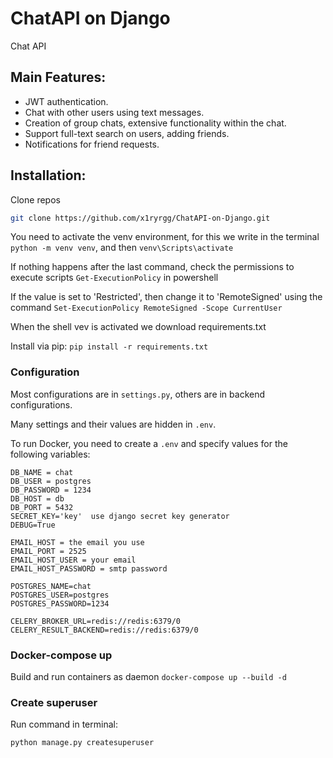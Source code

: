 # ChatAPI on Django
Chat API

## Main Features:
- JWT authentication.
- Chat with other users using text messages.
- Creation of group chats, extensive functionality within the chat.
- Support full-text search on users, adding friends.
- Notifications for friend requests.

## Installation:
Clone repos
```bash 
git clone https://github.com/x1ryrgg/ChatAPI-on-Django.git
```

You need to activate the venv environment, 
for this we write in the terminal `python -m venv venv`, and then `venv\Scripts\activate`

If nothing happens after the last command, check the permissions 
to execute scripts `Get-ExecutionPolicy` in powershell

If the value is set to 'Restricted', then change it to 'RemoteSigned' 
using the command `Set-ExecutionPolicy RemoteSigned -Scope CurrentUser`

When the shell vev is activated we download requirements.txt

Install via pip: `pip install -r requirements.txt`

### Configuration
Most configurations are in `settings.py`, others are in backend configurations.

Many settings and their values are hidden in `.env`.

To run Docker, you need to create a `.env` and specify values for the following variables:
``` .env
DB_NAME = chat
DB_USER = postgres
DB_PASSWORD = 1234
DB_HOST = db
DB_PORT = 5432
SECRET_KEY='key'  use django secret key generator 
DEBUG=True

EMAIL_HOST = the email you use
EMAIL_PORT = 2525
EMAIL_HOST_USER = your email
EMAIL_HOST_PASSWORD = smtp password

POSTGRES_NAME=chat
POSTGRES_USER=postgres
POSTGRES_PASSWORD=1234

CELERY_BROKER_URL=redis://redis:6379/0
CELERY_RESULT_BACKEND=redis://redis:6379/0
```

### Docker-compose up 
Build and run containers as daemon 
`docker-compose up --build -d`

### Create superuser

Run command in terminal:
```bash
python manage.py createsuperuser


